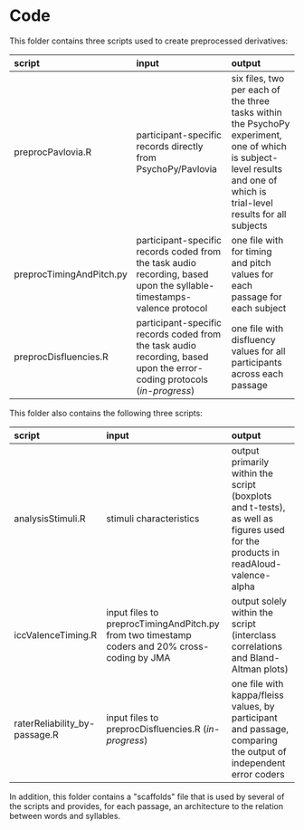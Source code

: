 # Code

This folder contains three scripts used to create preprocessed derivatives:

| script | input | output |
|:-- | :-- | :-- |
| preprocPavlovia.R | participant-specific records directly from PsychoPy/Pavlovia | six files, two per each of the three tasks within the PsychoPy experiment, one of which is subject-level results and one of which is trial-level results for all subjects |
| preprocTimingAndPitch.py | participant-specific records coded from the task audio recording, based upon the syllable-timestamps-valence protocol | one file with for timing and pitch values for each passage for each subject |
| preprocDisfluencies.R | participant-specific records coded from the task audio recording, based upon the error-coding protocols (_in-progress_) | one file with disfluency values for all participants across each passage |

This folder also contains the following three scripts:

| script | input | output |
|:-- | :-- | :-- |
| analysisStimuli.R | stimuli characteristics | output primarily within the script (boxplots and t-tests), as well as figures used for the products in readAloud-valence-alpha |
| iccValenceTiming.R | input files to preprocTimingAndPitch.py from two timestamp coders and 20% cross-coding by JMA | output solely within the script (interclass correlations and Bland-Altman plots) |
| raterReliability_by-passage.R | input files to preprocDisfluencies.R (_in-progress_) | one file with kappa/fleiss values, by participant and passage, comparing the output of independent error coders |

In addition, this folder contains a "scaffolds" file that is used by several of the scripts and provides, for each passage, an architecture to the relation between words and syllables.
